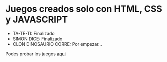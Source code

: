 <h1>Juegos creados solo con HTML, CSS y JAVASCRIPT</h1>
<ul>
  <li>TA-TE-TI: Finalizado</li>
  <li>SIMON DICE: Finalizado</li>
  <li>CLON DINOSAURIO CORRE: Por empezar...</li>
</ul>

<p>Podes probar los juegos <a href="https://geone-357.github.io/Juegos-HTML/">aqui</a></p>